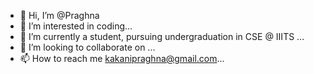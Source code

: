 - 👋 Hi, I’m @Praghna
- 👀 I’m interested in coding...
- 🌱 I’m currently a student, pursuing undergraduation in CSE @ IIITS ...
- 💞️ I’m looking to collaborate on ...
- 📫 How to reach me kakanipraghna@gmail.com...

<!---
Praghna2004/Praghna2004 is a ✨ special ✨ repository because its `README.md` (this file) appears on your GitHub profile.
You can click the Preview link to take a look at your changes.
--->
